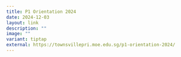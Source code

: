 ```yaml
---
title: P1 Orientation 2024
date: 2024-12-03
layout: link
description: ""
image: ""
variant: tiptap
external: https://townsvillepri.moe.edu.sg/p1-orientation-2024/
---
```


